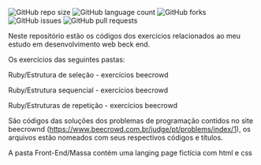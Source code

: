 ![GitHub repo size](https://img.shields.io/github/repo-size/marcoaspeixoto/Meus-Estudos?style=for-the-badge)
![GitHub language count](https://img.shields.io/github/languages/count/marcoaspeixoto/Meus-Estudos?style=for-the-badge)
![GitHub forks](https://img.shields.io/github/forks/marcoaspeixoto/Meus-Estudos?style=for-the-badge)
![GitHub issues](https://img.shields.io/github/issues/marcoaspeixoto/Meus-Estudos?style=for-the-badge)
![GitHub pull requests](https://img.shields.io/github/issues-pr/marcoaspeixoto/Meus-Estudos?style=for-the-badge)

Neste repositório estão os códigos dos exercícios relacionados ao meu estudo em desenvolvimento web beck end.

Os exercícios das seguintes pastas:

Ruby/Estrutura de seleção - exercícios beecrowd

Ruby/Estrutura sequencial - exercícios beecrowd

Ruby/Estruturas de repetição - exercícios beecrowd

São códigos das soluções dos problemas de programação contidos no site beecrownd (https://www.beecrowd.com.br/judge/pt/problems/index/1), os arquivos estão nomeados com seus respectivos códigos e títulos.

A pasta Front-End/Massa contém uma langing page fictícia com html e css
